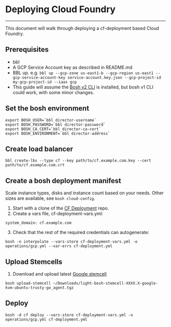 # Deploying Cloud Foundry
---

This document will walk through deploying a cf-deployment based Cloud Foundry.

## Prerequisites

* bbl
* A GCP Service Account key as described in README.md
* BBL up. e.g. ```bbl up --gcp-zone us-east1-b --gcp-region us-east1 --gcp-service-account-key service-account.key.json --gcp-project-id my-gcp-project-id --iaas gcp```
* This guide will assume the [Bosh v2 CLI](https://bosh.io/docs/cli-v2.html) is installed, but bosh v1 CLI could work, with some minor changes.

## Set the bosh environment

```
export BOSH_USER=`bbl director-username`
export BOSH_PASSWORD=`bbl director-password`
export BOSH_CA_CERT=`bbl director-ca-cert`
export BOSH_ENVIRONMENT=`bbl director-address`
```

## Create load balancer

```
bbl create-lbs --type cf --key path/to/cf.example.com.key --cert path/to/cf.example.com.crt

```

## Create a bosh deployment manifest

Scale instance types, disks and instance count based on your needs. Other sizes are available, see ```bosh cloud-config```.

1. Start with a clone of the [CF Deployment](https://github.com/cloudfoundry/cf-deployment) repo.
2. Create a vars file, cf-deployment-vars.yml:
```
system_domain: cf.example.com
```
3. Check that the rest of the required credentials can autogenerate:
```
bosh -n interpolate --vars-store cf-deployment-vars.yml -o operations/gcp.yml --var-errs cf-deployment.yml
```

## Upload Stemcells

1. Download and upload latest [Google stemcell](http://bosh.io/stemcells)
```
bosh upload-stemcell ~/Downloads/light-bosh-stemcell-XXXX.X-google-kvm-ubuntu-trusty-go_agent.tgz
```

## Deploy

```
bosh -d cf deploy --vars-store cf-deployment-vars.yml -o operations/gcp.yml cf-deployment.yml

```

